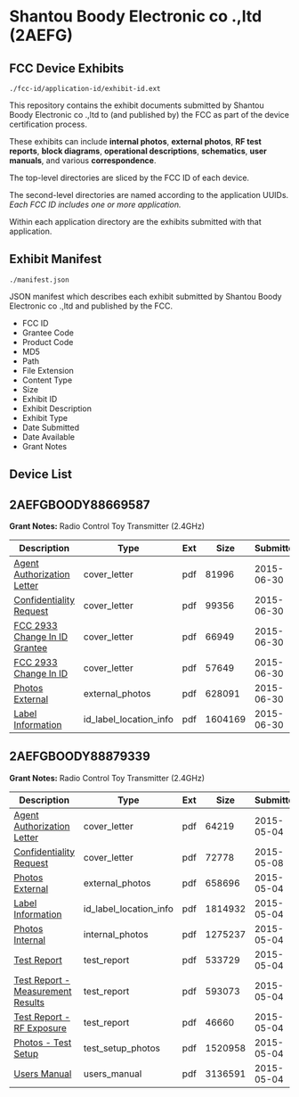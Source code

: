 # Shantou Boody Electronic co .,ltd (2AEFG)
## FCC Device Exhibits

```
./fcc-id/application-id/exhibit-id.ext
```

This repository contains the exhibit documents submitted by Shantou Boody Electronic co .,ltd to (and published by) the FCC as part of the device certification process.

These exhibits can include **internal photos**, **external photos**, **RF test reports**, **block diagrams**, **operational descriptions**, **schematics**, **user manuals**, and various **correspondence**.

The top-level directories are sliced by the FCC ID of each device.

The second-level directories are named according to the application UUIDs. *Each FCC ID includes one or more application.*

Within each application directory are the exhibits submitted with that application. 

## Exhibit Manifest

```
./manifest.json
```

JSON manifest which describes each exhibit submitted by Shantou Boody Electronic co .,ltd and published by the FCC.

- FCC ID
- Grantee Code
- Product Code
- MD5
- Path
- File Extension
- Content Type
- Size
- Exhibit ID
- Exhibit Description
- Exhibit Type
- Date Submitted
- Date Available
- Grant Notes

## Device List
## 2AEFGBOODY88669587
**Grant Notes:** Radio Control Toy Transmitter (2.4GHz)

| Description | Type | Ext | Size | Submitted | Available |
| ----------- | ---- | --- | ---- | --------- | --------- |
| [Agent Authorization Letter](2AEFGBOODY88669587/6f0e135e09cbac1f1d33d66b2b0aacf5/2662079.pdf) | cover_letter | pdf | 81996 | 2015-06-30 | 2015-06-30 |
| [Confidentiality Request](2AEFGBOODY88669587/6f0e135e09cbac1f1d33d66b2b0aacf5/2662080.pdf) | cover_letter | pdf | 99356 | 2015-06-30 | 2015-06-30 |
| [FCC 2933 Change In ID Grantee](2AEFGBOODY88669587/6f0e135e09cbac1f1d33d66b2b0aacf5/2662081.pdf) | cover_letter | pdf | 66949 | 2015-06-30 | 2015-06-30 |
| [FCC 2933 Change In ID](2AEFGBOODY88669587/6f0e135e09cbac1f1d33d66b2b0aacf5/2662082.pdf) | cover_letter | pdf | 57649 | 2015-06-30 | 2015-06-30 |
| [Photos External](2AEFGBOODY88669587/6f0e135e09cbac1f1d33d66b2b0aacf5/2662078.pdf) | external_photos | pdf | 628091 | 2015-06-30 | 2015-06-30 |
| [Label Information](2AEFGBOODY88669587/6f0e135e09cbac1f1d33d66b2b0aacf5/2662077.pdf) | id_label_location_info | pdf | 1604169 | 2015-06-30 | 2015-06-30 |
## 2AEFGBOODY88879339
**Grant Notes:** Radio Control Toy Transmitter (2.4GHz)

| Description | Type | Ext | Size | Submitted | Available |
| ----------- | ---- | --- | ---- | --------- | --------- |
| [Agent Authorization Letter](2AEFGBOODY88879339/0586be9364cc9e30ce0a949ade3f780b/2603313.pdf) | cover_letter | pdf | 64219 | 2015-05-04 | 2015-05-04 |
| [Confidentiality Request](2AEFGBOODY88879339/0586be9364cc9e30ce0a949ade3f780b/2607526.pdf) | cover_letter | pdf | 72778 | 2015-05-08 | 2015-05-04 |
| [Photos External](2AEFGBOODY88879339/0586be9364cc9e30ce0a949ade3f780b/2603308.pdf) | external_photos | pdf | 658696 | 2015-05-04 | 2015-05-04 |
| [Label Information](2AEFGBOODY88879339/0586be9364cc9e30ce0a949ade3f780b/2603307.pdf) | id_label_location_info | pdf | 1814932 | 2015-05-04 | 2015-05-04 |
| [Photos Internal](2AEFGBOODY88879339/0586be9364cc9e30ce0a949ade3f780b/2603309.pdf) | internal_photos | pdf | 1275237 | 2015-05-04 | 2015-05-04 |
| [Test Report](2AEFGBOODY88879339/0586be9364cc9e30ce0a949ade3f780b/2603310.pdf) | test_report | pdf | 533729 | 2015-05-04 | 2015-05-04 |
| [Test Report - Measurement Results](2AEFGBOODY88879339/0586be9364cc9e30ce0a949ade3f780b/2603311.pdf) | test_report | pdf | 593073 | 2015-05-04 | 2015-05-04 |
| [Test Report - RF Exposure](2AEFGBOODY88879339/0586be9364cc9e30ce0a949ade3f780b/2603315.pdf) | test_report | pdf | 46660 | 2015-05-04 | 2015-05-04 |
| [Photos - Test Setup](2AEFGBOODY88879339/0586be9364cc9e30ce0a949ade3f780b/2603312.pdf) | test_setup_photos | pdf | 1520958 | 2015-05-04 | 2015-05-04 |
| [Users Manual](2AEFGBOODY88879339/0586be9364cc9e30ce0a949ade3f780b/2603294.pdf) | users_manual | pdf | 3136591 | 2015-05-04 | 2015-05-04 |
